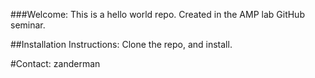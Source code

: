 ###Welcome:
This is a hello world repo.  Created in the AMP lab GitHub seminar.

##Installation Instructions:
Clone the repo, and install.

#Contact:
zanderman
